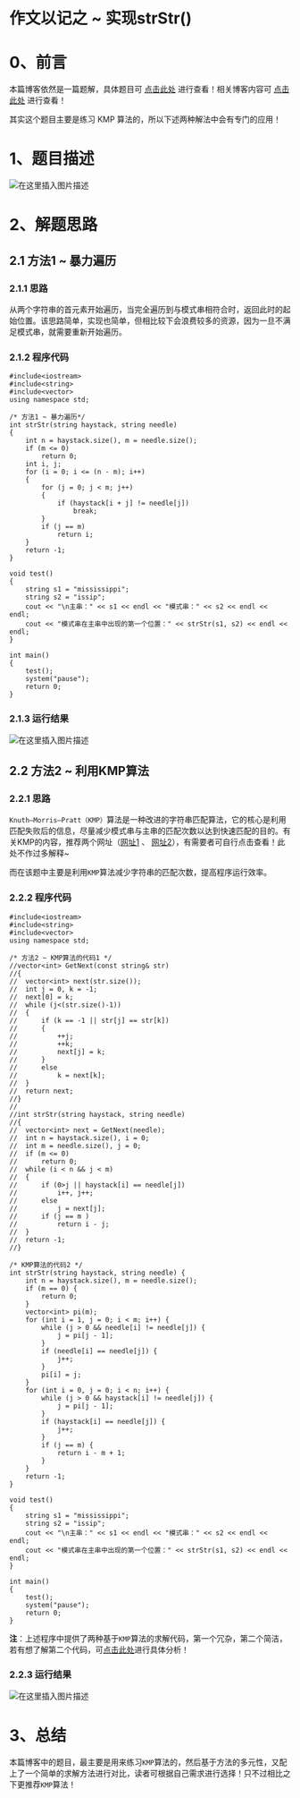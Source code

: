 作文以记之 ~ 实现strStr()
=
# 0、前言
本篇博客依然是一篇题解，具体题目可 [点击此处](https://leetcode-cn.com/problems/implement-strstr/) 进行查看！相关博客内容可 [点击此处](https://blog.csdn.net/m0_51961114/article/details/123943604) 进行查看！

其实这个题目主要是练习 KMP 算法的，所以下述两种解法中会有专门的应用！

# 1、题目描述
![在这里插入图片描述](https://img-blog.csdnimg.cn/f8e5412caa4b4a6e8da8f74bf68b43f7.png?x-oss-process=image/watermark,type_d3F5LXplbmhlaQ,shadow_50,text_Q1NETiBA5bCP5by6fg==,size_20,color_FFFFFF,t_70,g_se,x_16)

# 2、解题思路
## 2.1 方法1 ~ 暴力遍历
### 2.1.1 思路
从两个字符串的首元素开始遍历，当完全遍历到与模式串相符合时，返回此时的起始位置。该思路简单，实现也简单，但相比较下会浪费较多的资源，因为一旦不满足模式串，就需要重新开始遍历。
### 2.1.2 程序代码


	#include<iostream>
	#include<string>
	#include<vector>
	using namespace std;
	
	/* 方法1 ~ 暴力遍历*/
	int strStr(string haystack, string needle) 
	{
		int n = haystack.size(), m = needle.size();
		if (m <= 0)
			return 0;
		int i, j;
		for (i = 0; i <= (n - m); i++)
		{
			for (j = 0; j < m; j++)
			{
				if (haystack[i + j] != needle[j])
					break;
			}
			if (j == m)
				return i;
		}
		return -1;
	}
	
	void test()
	{
		string s1 = "mississippi";
		string s2 = "issip";
		cout << "\n主串：" << s1 << endl << "模式串：" << s2 << endl << endl;
		cout << "模式串在主串中出现的第一个位置：" << strStr(s1, s2) << endl << endl;
	}
	
	int main()
	{
		test();
		system("pause");
		return 0;
	}

### 2.1.3 运行结果
![在这里插入图片描述](https://img-blog.csdnimg.cn/084315aa15f74776b77ae87f2a331321.png?x-oss-process=image/watermark,type_d3F5LXplbmhlaQ,shadow_50,text_Q1NETiBA5bCP5by6fg==,size_20,color_FFFFFF,t_70,g_se,x_16)
## 2.2 方法2 ~ 利用KMP算法
### 2.2.1 思路
`Knuth–Morris–Pratt（KMP）`算法是一种改进的字符串匹配算法，它的核心是利用匹配失败后的信息，尽量减少模式串与主串的匹配次数以达到快速匹配的目的。有关KMP的内容，推荐两个网址（[网址1](https://leetcode-cn.com/leetbook/read/array-and-string/cpoo6/) 、 [网址2](https://blog.csdn.net/yyzsir/article/details/89462339)），有需要者可自行点击查看！此处不作过多解释~

而在该题中主要是利用`KMP`算法减少字符串的匹配次数，提高程序运行效率。
### 2.2.2 程序代码 


	#include<iostream>
	#include<string>
	#include<vector>
	using namespace std;
	
	/* 方法2 ~ KMP算法的代码1 */
	//vector<int> GetNext(const string& str)
	//{
	//	vector<int> next(str.size());
	//	int j = 0, k = -1;
	//	next[0] = k;	
	//	while (j<(str.size()-1))
	//	{
	//		if (k == -1 || str[j] == str[k])
	//		{
	//			++j;
	//			++k;
	//			next[j] = k;
	//		}
	//		else
	//			k = next[k];
	//	}
	//	return next;
	//}
	//
	//int strStr(string haystack, string needle) 
	//{
	//	vector<int> next = GetNext(needle);
	//	int n = haystack.size(), i = 0;
	//	int m = needle.size(), j = 0;
	//	if (m <= 0)
	//		return 0;
	//	while (i < n && j < m)
	//	{
	//		if (0>j || haystack[i] == needle[j])
	//			i++, j++;
	//		else
	//			j = next[j];
	//		if (j == m )
	//			return i - j;
	//	}
	//	return -1;
	//}
	
	/* KMP算法的代码2 */
	int strStr(string haystack, string needle) {
		int n = haystack.size(), m = needle.size();
		if (m == 0) {
			return 0;
		}
		vector<int> pi(m);
		for (int i = 1, j = 0; i < m; i++) {
			while (j > 0 && needle[i] != needle[j]) {
				j = pi[j - 1];
			}
			if (needle[i] == needle[j]) {
				j++;
			}
			pi[i] = j;
		}
		for (int i = 0, j = 0; i < n; i++) {
			while (j > 0 && haystack[i] != needle[j]) {
				j = pi[j - 1];
			}
			if (haystack[i] == needle[j]) {
				j++;
			}
			if (j == m) {
				return i - m + 1;
			}
		}
		return -1;
	}
	
	void test()
	{
		string s1 = "mississippi";
		string s2 = "issip";
		cout << "\n主串：" << s1 << endl << "模式串：" << s2 << endl << endl;
		cout << "模式串在主串中出现的第一个位置：" << strStr(s1, s2) << endl << endl;
	}
	
	int main()
	{
		test();
		system("pause");
		return 0;
	}


**注**：上述程序中提供了两种基于`KMP`算法的求解代码，第一个冗杂，第二个简洁，若有想了解第二个代码，可[点击此处](https://leetcode-cn.com/problems/implement-strstr/solution/shi-xian-strstr-by-leetcode-solution-ds6y/)进行具体分析！

### 2.2.3 运行结果
![在这里插入图片描述](https://img-blog.csdnimg.cn/e885ec53bba24332acfcb2340beaf374.png?x-oss-process=image/watermark,type_d3F5LXplbmhlaQ,shadow_50,text_Q1NETiBA5bCP5by6fg==,size_20,color_FFFFFF,t_70,g_se,x_16)
# 3、总结
本篇博客中的题目，最主要是用来练习`KMP`算法的，然后基于方法的多元性，又配上了一个简单的求解方法进行对比，读者可根据自己需求进行选择！只不过相比之下更推荐`KMP`算法！